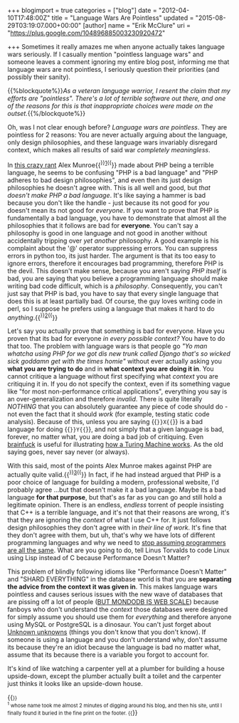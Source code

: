 +++
blogimport = true
categories = ["blog"]
date = "2012-04-10T17:48:00Z"
title = "Language Wars Are Pointless"
updated = "2015-08-29T03:19:07.000+00:00"
[author]
name = "Erik McClure"
uri = "https://plus.google.com/104896885003230920472"

+++
Sometimes it really amazes me when anyone actually takes language wars seriously. If I casually mention "pointless language wars" and someone leaves a comment ignoring my entire blog post, informing me that language wars are not pointless, I seriously question their priorities (and possibly their sanity).

{{%blockquote%}}*As a veteran language warrior, I resent the claim that my efforts are "pointless". There's a lot of terrible software out there, and one of the reasons for this is that inappropriate choices were made on the outset.*{{%/blockquote%}}

Oh, was I not clear enough before? *Language wars are pointless*. They are pointless for 2 reasons: You are never actually arguing about the language, only design philosophies, and these language wars invariably disregard context, which makes all results of said war *completely meaningless*.

In [this crazy rant](http://me.veekun.com/blog/2012/04/09/php-a-fractal-of-bad-design/) Alex Munroe{{<sup>}}<a href="#f1">1</a>{{</sup>}} made about PHP being a terrible language, he seems to be confusing "PHP is a bad language" and "PHP adheres to bad design philosophies", and even then its just design philosophies he doesn't agree with. This is all well and good, but *that doesn't make PHP a bad language*. It's like saying a hammer is bad because you don't like the handle - just because its not good for *you* doesn't mean its not good for *everyone*. If you want to prove that PHP is fundamentally a bad language, you have to demonstrate that almost all the philosophies that it follows are bad for **everyone**. You can't say a philosophy is good in one language and not good in another without accidentally tripping over *yet another* philosophy. A good example is his complaint about the '@' operator suppressing errors. You can suppress errors in python too, its just harder. The argument is that its too easy to ignore errors, therefore it encourages bad programming, therefore PHP is the devil. This doesn't make sense, because you aren't saying *PHP itself* is bad, you are saying that you believe a programming language should make writing bad code difficult, which is a *philosophy*. Consequently, you can't just say that PHP is bad, you have to say that every single language that does this is at least partially bad. Of course, the guy loves writing code in perl, so I suppose he prefers using a language that makes it hard to do *anything*.{{<sup>}}<a href="#f2">2</a>{{</sup>}}

Let's say you actually prove that something is bad for everyone. Have you proven that its bad for everyone *in every possible context?* You have to do that too. The problem with language wars is that people go *"Yo man whatcha using PHP for we got dis new trunk called Django that's so wicked sick goddamn get with the times homie"* without ever actually asking you **what you are trying to do** and in **what context you are doing it in**. You cannot critique a language without first specifying what *context* you are critiquing it in. If you do not specify the context, even if its something vague like "for most non-performance critical applications", everything you say is an over-generalization and therefore *invalid*. There is quite literally *NOTHING* that you can absolutely guarantee any piece of code should do - not even the fact that it should *work* (for example, testing static code analysis). Because of this, unless you are saying {{<code>}}X{{</code>}} is a bad language for doing {{<code>}}Y{{</code>}}, and not simply that a given language is bad, forever, no matter what, you are doing a bad job of critiquing. Even [brainfuck](http://en.wikipedia.org/wiki/Brainfuck) is useful for illustrating [how a Turing Machine works](http://www.damow.net/2011/09/30/brainfuck-revisited-turing-machines/screen-shot-2011-10-01-at-00-41-45/). As the old saying goes, never say never (or always).

With this said, most of the points Alex Munroe makes against PHP are actually quite valid.{{<sup>}}<a href="#f3">3</a>{{</sup>}} In fact, if he had instead argued that PHP is a poor choice of language for building a modern, professional website, I'd probably agree ...but that doesn't make it a bad language. Maybe its a bad language **for that purpose**, but that's as far as you can go and still hold a legitimate opinion. There is an endless, *endless* torrent of people insisting that C++ is a terrible language, and it's not that their reasons are wrong, it's that they are ignoring the *context* of what I use C++ for. It just follows design philosophies they don't agree with in *their line of work*. It's fine that they don't agree with them, but uh, that's why we have lots of different programming languages and why we need to [stop assuming programmers are all the same](http://blackhole12.blogspot.com/2012/02/programmers-are-overgeneralized.html). What are you going to do, tell Linus Torvalds to code Linux using Lisp instead of C because Performance Doesn't Matter?

This problem of blindly following idioms like "Performance Doesn't Matter" and "SHARD EVERYTHING" in the database world is that you are **separating the advice from the context it was given in**. This makes language wars pointless and causes serious issues with the new wave of databases that are pissing off a lot of people ([BUT MONDODB IS WEB SCALE](http://www.xtranormal.com/watch/6995033/mongo-db-is-web-scale)) because fanboys who don't understand the *context* those databases were designed for simply assume you should use them for *everything* and therefore anyone using MySQL or PostgreSQL is a dinosaur. You can't just forget about [Unknown unknowns](http://en.wikipedia.org/wiki/There_are_known_knowns) (things you don't know that you don't know). If someone is using a language and you don't understand why, don't assume its because they're an idiot because the language is bad no matter what, assume that its because there is a variable you forgot to account for.

It's kind of like watching a carpenter yell at a plumber for building a house upside-down, except the plumber actually built a toilet and the carpenter just thinks it looks like an upside-down house.

{{<span style="font-size:80%">}}
<br/><sup><a name="f1">1</a></sup> whose name took me almost 2 minutes of digging around his blog, and then his site, until I finally found it buried in the fine print on the footer.
{{</span>}}
